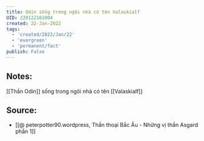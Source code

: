 ```yaml
---
title: Odin sống trong ngôi nhà có tên Valaskialf
UID: 220122161004
created: 22-Jan-2022
tags:
  - 'created/2022/Jan/22'
  - 'evergreen'
  - 'permanent/fact'
publish: False
---
```

## Notes:
[[Thần Odin]] sống trong ngôi nhà có tên [[Valaskialf]]

## Source:
- [[@ peterpotter90.wordpress, Thần thoại Bắc Âu - Những vị thần Asgard phần 1]]


